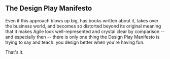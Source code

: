 ## The Design Play Manifesto

Even if this approach blows up big, has books written about it, takes over the business world, and becomes so distorted beyond its original meaning that it makes Agile look well-represented and crystal clear by comparison -- and especially then -- there is only one thing the Design Play Manifesto is trying to say and teach: you design better when you're having fun.

That's it.
